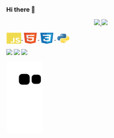 ### Hi there 👋

<div align="center">
  <a href="https://github.com/luaneng">
  <img height="180em" src="https://github-readme-stats.vercel.app/api?username=luaneng&show_icons=true&theme=dracula&include_all_commits=true&count_private=true"/>
  <img height="180em" src="https://github-readme-stats.vercel.app/api/top-langs/?username=luaneng&layout=compact&langs_count=7&theme=dracula"/>
</div>
  
<div style="display: inline_block"><br>
  <img align="center" alt="#!" height="30" width="40" src="https://raw.githubusercontent.com/devicons/devicon/master/icons/javascript/javascript-plain.svg">
  <img align="center" alt="#!" height="30" width="40" src="https://raw.githubusercontent.com/devicons/devicon/master/icons/html5/html5-original.svg">
  <img align="center" alt="#!" height="30" width="40" src="https://raw.githubusercontent.com/devicons/devicon/master/icons/css3/css3-original.svg">
  <img align="center" alt="#!" height="30" width="40" src="https://raw.githubusercontent.com/devicons/devicon/master/icons/python/python-original.svg">
  

</div>
  
<div> 
 
  <a href="https://instagram.com/launoliveira" target="_blank"><img src="https://img.shields.io/badge/-Instagram-%23E4405F?style=for-the-badge&logo=instagram&logoColor=white" target="_blank"></a>
  <a href = "mailto:launoliveiar@gmail.com"><img src="https://img.shields.io/badge/-Gmail-%23333?style=for-the-badge&logo=gmail&logoColor=white" target="_blank"></a>
  <a href="https://www.linkedin.com/in/luanzzxx" target="_blank"><img src="https://img.shields.io/badge/-LinkedIn-%230077B5?style=for-the-badge&logo=linkedin&logoColor=white" target="_blank"></a> 
 
  ![Snake animation](https://github.com/rafaballerini/rafaballerini/blob/output/github-contribution-grid-snake.svg)
 
</div>
<!--
**luaneng/luaneng** is a ✨ _special_ ✨ repository because its `README.md` (this file) appears on your GitHub profile.

Here are some ideas to get you started:

- 🔭 I’m currently working on ...
- 🌱 I’m currently learning ...
- 👯 I’m looking to collaborate on ...
- 🤔 I’m looking for help with ...
- 💬 Ask me about ...
- 📫 How to reach me: ...
- 😄 Pronouns: ...
- ⚡ Fun fact: ...
-->
